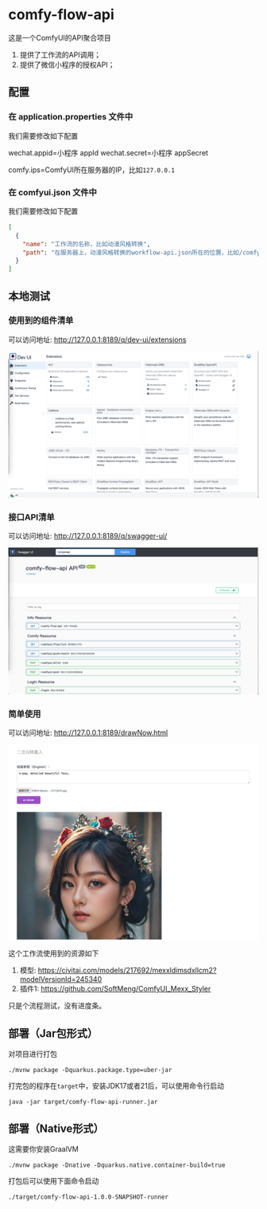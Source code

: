 # comfy-flow-api

这是一个ComfyUI的API聚合项目

1. 提供了工作流的API调用；
2. 提供了微信小程序的授权API；

## 配置

### 在 application.properties 文件中

我们需要修改如下配置

wechat.appid=小程序 appId
wechat.secret=小程序 appSecret

comfy.ips=ComfyUI所在服务器的IP，比如`127.0.0.1`

### 在 comfyui.json 文件中

我们需要修改如下配置

```json
[
  {
    "name": "工作流的名称，比如动漫风格转换",
    "path": "在服务器上，动漫风格转换的workflow-api.json所在的位置，比如/comfyui/workflow-api.json"
  }
]
```

## 本地测试

### 使用到的组件清单

可以访问地址: http://127.0.0.1:8189/q/dev-ui/extensions

![img.png](doc%2Fimg_0.png)

### 接口API清单

可以访问地址: http://127.0.0.1:8189/q/swagger-ui/

![img_1.png](doc%2Fimg_1.png)

### 简单使用

可以访问地址: http://127.0.0.1:8189/drawNow.html

![img_4.png](doc%2Fimg_4.png)

这个工作流使用到的资源如下

1. 模型: https://civitai.com/models/217692/mexxldimsdxllcm2?modelVersionId=245340
2. 插件1: https://github.com/SoftMeng/ComfyUI_Mexx_Styler

只是个流程测试，没有进度条。

## 部署（Jar包形式）

对项目进行打包

```shell script
./mvnw package -Dquarkus.package.type=uber-jar
```

打完包的程序在`target`中，安装JDK17或者21后，可以使用命令行启动

```shell
java -jar target/comfy-flow-api-runner.jar
```

## 部署（Native形式）

这需要你安装GraalVM

```shell script
./mvnw package -Dnative -Dquarkus.native.container-build=true
```

打包后可以使用下面命令启动

```shell
./target/comfy-flow-api-1.0.0-SNAPSHOT-runner
```
